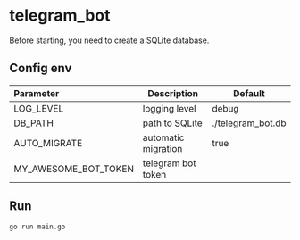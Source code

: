 # telegram_bot

Before starting, you need to create a SQLite database.

## Config env

| Parameter            | Description         | Default           |
|:---------------------|---------------------|-------------------|
| LOG_LEVEL            | logging level       | debug             |
| DB_PATH              | path to SQLite      | ./telegram_bot.db |
| AUTO_MIGRATE         | automatic migration | true              |
| MY_AWESOME_BOT_TOKEN | telegram bot token  |                   |


## Run

    go run main.go